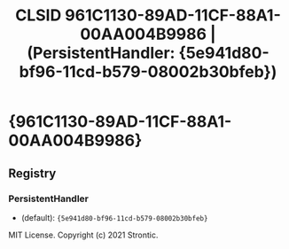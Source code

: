 ﻿---
title: "CLSID 961C1130-89AD-11CF-88A1-00AA004B9986 | (PersistentHandler: {5e941d80-bf96-11cd-b579-08002b30bfeb})"
excerpt: What is COM-Object CLSID 961C1130-89AD-11CF-88A1-00AA004B9986?
---

# {961C1130-89AD-11CF-88A1-00AA004B9986}


## Registry


### PersistentHandler

* (default): `{5e941d80-bf96-11cd-b579-08002b30bfeb}`

MIT License. Copyright (c) 2021 Strontic.


